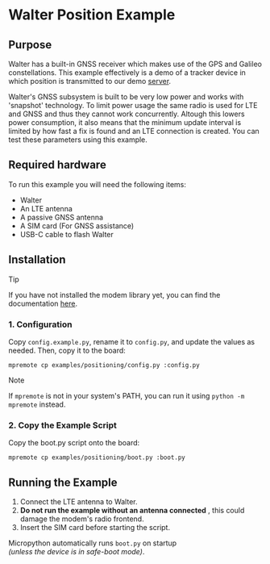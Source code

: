 # Walter Position Example

## Purpose

Walter has a built-in GNSS receiver which makes use of the GPS and Galileo
constellations. This example effectively is a demo of a tracker device in which
position is transmitted to our demo [server](http://walterdemo.quickspot.io/).

Walter's GNSS subsystem is built to be very low power and works
with 'snapshot' technology. To limit power usage the same radio is used for LTE
and GNSS and thus they cannot work concurrently. Altough this lowers power
consumption, it also means that the minimum update interval is limited by how
fast a fix is found and an LTE connection is created. You can test these
parameters using this example.

## Required hardware

To run this example you will need the following items:

- Walter
- An LTE antenna
- A passive GNSS antenna
- A SIM card (For GNSS assistance)
- USB-C cable to flash Walter

## Installation

> [!TIP]
> If you have not installed the modem library yet,
> you can find the documentation
> [here](https://www.quickspot.io/documentation.html#/walter-modem/setup/micropython).

### 1. Configuration

Copy `config.example.py`, rename it to `config.py`,
and update the values as needed.
Then, copy it to the board:

```shell
mpremote cp examples/positioning/config.py :config.py
```

> [!NOTE]
> If `mpremote` is not in your system's PATH,
> you can run it using `python -m mpremote` instead.

### 2. Copy the Example Script

Copy the boot.py script onto the board:

```shell
mpremote cp examples/positioning/boot.py :boot.py
```

## Running the Example

1. Connect the LTE antenna to Walter.
2. **Do not run the example without an antenna connected**
   , this could damage the modem's radio frontend.
3. Insert the SIM card before starting the script.

Micropython automatically runs `boot.py` on startup\
*(unless the device is in safe-boot mode)*.
